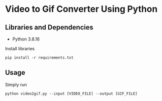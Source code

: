 # Video to Gif Converter Using Python

## Libraries and Dependencies

- Python 3.8.16

Install libraries

```
pip install -r requirements.txt
```
## Usage

Simply run 

```
python video2gif.py --input [VIDEO_FILE] --output [GIF_FILE]
```